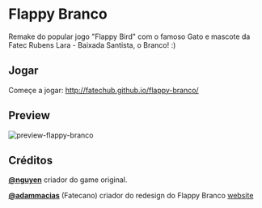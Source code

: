 # Flappy Branco

Remake do popular jogo "Flappy Bird" com o famoso Gato e mascote da Fatec Rubens Lara - Baixada Santista, o Branco! :)

## Jogar 

Começe a jogar: http://fatechub.github.io/flappy-branco/

## Preview

![preview-flappy-branco](https://cloud.githubusercontent.com/assets/1139893/8369030/c054d5de-1b89-11e5-8738-38953e098cb4.gif)

## Créditos
**[@nguyen](https://github.com/aregowe)** criador do game original.

**[@adammacias](https://github.com/adammacias)** (Fatecano) criador do redesign do Flappy Branco [website](https://www.adamamcias.com.br)
